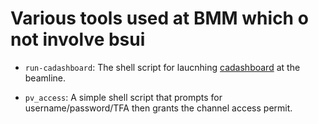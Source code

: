 Various tools used at BMM which o not involve bsui
==================================================

+ `run-cadashboard`: The shell script for laucnhing
  [cadashboard](https://nsls2.github.io/bmm-beamline-manual/desktop.html#monitoring)
  at the beamline.

* `pv_access`: A simple shell script that prompts for
  username/password/TFA then grants the channel access permit.
